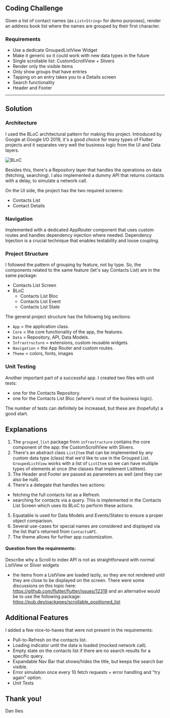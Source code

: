 ## Coding Challenge

Given a list of contact names (as `List<String>` for demo purposes), render an address book list where the names are grouped by their first character.

### Requirements

- Use a dedicate GroupedListView Widget
- Make it generic so it could work with new data types in the future
- Single scrollable list: CustomScrollView + Slivers
- Render only the visible items
- Only show groups that have entries
- Tapping on an entry takes you to a Details screen
- Search functionality
- Header and Footer

----

## Solution

### Architecture

I used the BLoC architectural pattern for making this project. Introduced by Google at Google I/O 2019, it's a good choice for many types of Flutter projects and it separates very well the business logic from the UI and Data layers.

![BLoC](https://miro.medium.com/max/831/1*Ih7zWqPcTwGkZXGoxJOH2A.png)

Besides this, there's a Repository layer that handles the operations on data (fetching, searching). I also implemented a dummy API that returns contacts with a delay, to simulate a network call.

On the UI side, the project has the two required screens:
- Contacts List
- Contact Details

### Navigation

Implemented with a dedicated AppRouter component that uses custom routes and handles dependency injection where needed. Dependency Injection is a crucial technique that enables testability and loose coupling.

### Project Structure

I followed the pattern of grouping by feature, not by type. So, the components related to the same feature (let's say Contacts List) are in the same package:
- Contacts List Screen
- BLoC
    - Contacts List Bloc
    - Contacts List Event
    - Contacts List State

The general project structure has the following big sections:
- `App` = the application class.
- `Core` = the core functionality of the app, the features.
- `Data` = Repository, API, Data Models.
- `Infrastructure` = extensions, custom reusable widgets.
- `Navigation` = the App Router and custom routes.
- `Theme` = colors, fonts, images

### Unit Testing

Another important part of a successful app. I created two files with unit tests:
- one for the Contacts Repository.
- one for the Contacts List Bloc (where's most of the business logic).

The number of tests can definitely be increased, but these are (hopefully) a good start.


## Explanations

1. The `grouped_list` package from `infrastructure` contains the core component of the app: the CustomScrollView with Slivers.
2. There's an abstract class `ListItem` that can be implemented by any custom data type (class) that we'd like to use in the Grouped List. `GroupedListView` works with a list of `ListItem` so we can have multiple types of elements at once (the classes that implement ListItem). 
3. The Header and Footer are passed as parameters as well (and they can also be null).
4. There's a delegate that handles two actions:
- fetching the full contacts list as a Refresh.
- searching for contacts via a query.
This is implemented in the Contacts List Screen which uses its BLoC to perform these actions.

5. Equatable is used for Data Models and Events/States to ensure a proper object comparison.
6. Several use-cases for special names are considered and displayed via the list that's returned from `ContactsAPI`.
7. The theme allows for further app customization.

#### Question from the requirements: 
Describe why a Scroll to index API is not as straightforward with normal ListView or Sliver widgets
- the items from a ListView are loaded lazily, so they are not rendered until they are close to be displayed on the screen. There were some discussions on this topic here: https://github.com/flutter/flutter/issues/12319 and an alternative would be to use the following package: https://pub.dev/packages/scrollable_positioned_list


## Additional Features

I added a few nice-to-haves that were not present in the requirements:
- Pull-to-Refresh on the contacts list.
- Loading indicator until the data is loaded (mocked network call).
- Empty state on the contacts list if there are no search results for a specific query.
- Expandable Nav Bar that shows/hides the title, but keeps the search bar visible.
- Error simulation once every 10 fetch requests + error handling and "try again" option.
- Unit Tests

## Thank you!
Dan Ilies
